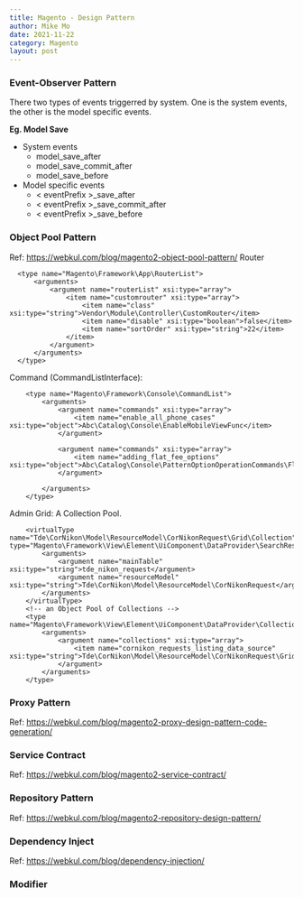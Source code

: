 ```yaml
---
title: Magento - Design Pattern
author: Mike Mo
date: 2021-11-22
category: Magento
layout: post
---
```


### Event-Observer Pattern
There two types of events triggerred by system.
One is the system events, the other is the model specific events.

<strong> Eg. Model Save</strong>
- System events
  - model_save_after
  - model_save_commit_after
  - model_save_before
- Model specific events
  - < eventPrefix >_save_after
  - < eventPrefix >_save_commit_after
  - < eventPrefix >_save_before
  
### Object Pool Pattern
Ref: https://webkul.com/blog/magento2-object-pool-pattern/
Router
```
  <type name="Magento\Framework\App\RouterList">
      <arguments>
          <argument name="routerList" xsi:type="array">
              <item name="customrouter" xsi:type="array">
                  <item name="class" xsi:type="string">Vendor\Module\Controller\CustomRouter</item>
                  <item name="disable" xsi:type="boolean">false</item>
                  <item name="sortOrder" xsi:type="string">22</item>
              </item>
          </argument>
      </arguments>
  </type>
```
Command (CommandListInterface):
```
    <type name="Magento\Framework\Console\CommandList">
        <arguments>
            <argument name="commands" xsi:type="array">
                <item name="enable_all_phone_cases" xsi:type="object">Abc\Catalog\Console\EnableMobileViewFunc</item>
            </argument>

            <argument name="commands" xsi:type="array">
                <item name="adding_flat_fee_options" xsi:type="object">Abc\Catalog\Console\PatternOptionOperationCommands\FlatFeeOptions</item>
            </argument>

        </arguments>
    </type>
```
Admin Grid: A Collection Pool.
```
    <virtualType name="Tde\CorNikon\Model\ResourceModel\CorNikonRequest\Grid\Collection" type="Magento\Framework\View\Element\UiComponent\DataProvider\SearchResult">
        <arguments>
            <argument name="mainTable" xsi:type="string">tde_nikon_request</argument>
            <argument name="resourceModel" xsi:type="string">Tde\CorNikon\Model\ResourceModel\CorNikonRequest</argument>
        </arguments>
    </virtualType>
    <!-- an Object Pool of Collections -->
    <type name="Magento\Framework\View\Element\UiComponent\DataProvider\CollectionFactory">
        <arguments>
            <argument name="collections" xsi:type="array">
                <item name="cornikon_requests_listing_data_source" xsi:type="string">Tde\CorNikon\Model\ResourceModel\CorNikonRequest\Grid\Collection</item>
            </argument>
        </arguments>
    </type>
```
### Proxy Pattern
Ref: https://webkul.com/blog/magento2-proxy-design-pattern-code-generation/

### Service Contract
Ref: https://webkul.com/blog/magento2-service-contract/

### Repository Pattern
Ref: https://webkul.com/blog/magento2-repository-design-pattern/

### Dependency Inject
Ref: https://webkul.com/blog/dependency-injection/


### Modifier

